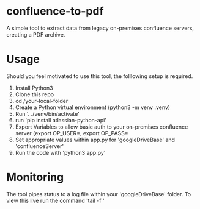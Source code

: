 # confluence-to-pdf
A simple tool to extract data from legacy on-premises confluence servers, creating a PDF archive.

# Usage
Should you feel motivated to use this tool, the folllowing setup is required. 

1. Install Python3
2. Clone this repo
3. cd /your-local-folder
4. Create a Python virtual environment (python3 -m venv .venv)
5. Run '. ./venv/bin/activate'
6. run 'pip install atlassian-python-api'
7. Export Variables to allow basic auth to your on-premises confluence server (export OP_USER=<your username>, export OP_PASS=<your password>
8. Set appropriate values within app.py for 'googleDriveBase' and 'confluenceServer'
9. Run the code with 'python3 app.py'

# Monitoring
The tool pipes status to a log file within your 'googleDriveBase' folder. To view this live run the command 'tail -f <log file>'

